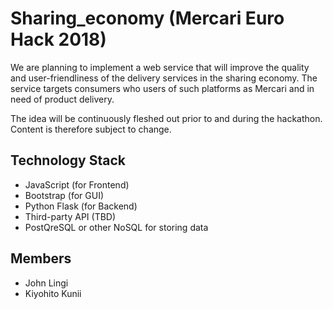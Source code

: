 # Sharing_economy (Mercari Euro Hack 2018)

We are planning to implement a web service that will improve the quality and user-friendliness of the delivery services in the sharing economy. The service targets consumers who users of such platforms as Mercari and in need of product delivery.

The idea will be continuously fleshed out prior to and during the hackathon. Content is therefore subject to change. 

## Technology Stack

- JavaScript (for Frontend)
- Bootstrap (for GUI)
- Python Flask (for Backend)
- Third-party API (TBD)
- PostQreSQL or other NoSQL for storing data

## Members

- John Lingi
- Kiyohito Kunii
